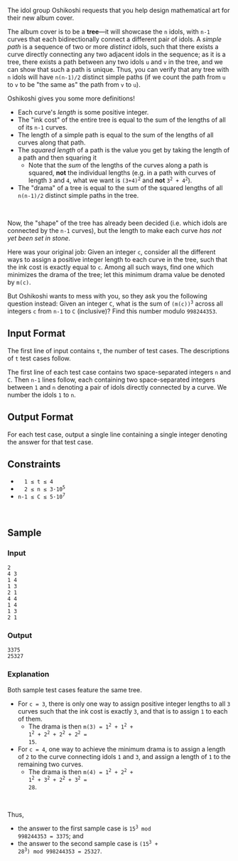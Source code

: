 <!-- 
** To be edited by problem admin.
        PROBLEM ABSTRACT:
            Eg: given an array of integers, find continuous subarray such that, sum of it's elements is maximum.
                Return the sum of the subarray.
                Egde cases: <add if some cases are must and should be added>
                Stress cases: <add if some cases are must and should be added>
-->

The idol group Oshikoshi requests that you help design mathematical art for their new album cover.

The album cover is to be a **tree**&mdash;it will showcase the `n` idols, with `n-1` curves that each bidirectionally connect a different pair of idols.  A _simple path_ is a sequence of two or more _distinct_ idols, such that there exists a curve directly connecting any two adjacent idols in the sequence; as it is a tree, there exists a path between any two idols `u` and `v` in the tree, and we can show that such a path is unique.  Thus, you can verify that any tree with `n` idols will have `n(n-1)/2` distinct simple paths (if we count the path from `u` to `v` to be "the same as" the path from `v` to `u`).

Oshikoshi gives you some more definitions!

- Each curve's _length_ is some positive integer.
- The "ink cost" of the entire tree is equal to the sum of the lengths of all of its `n-1` curves.
- The length of a simple path is equal to the sum of the lengths of all curves along that path.
- The _squared length_ of a path is the value you get by taking the length of a path and then squaring it
  - Note that the _sum_ of the lengths of the curves along a path is squared, **not** the individual lengths (e.g. in a path with curves of length `3` and `4`, what we want is <code>(3+4)<sup>2</sup></code> and **not** <code>3<sup>2</sup> + 4<sup>2</sup></code>).
- The "drama" of a tree is equal to the sum of the squared lengths of all `n(n-1)/2` distinct simple paths in the tree.

<br>

Now, the "shape" of the tree has already been decided (i.e. which idols are connected by the `n-1` curves), but the length to make each curve _has not yet been set in stone_.

Here was your original job:  Given an integer `c`, consider all the different ways to assign a positive integer length to each curve in the tree, such that the ink cost is exactly equal to `c`.  Among all such ways, find one which minimizes the drama of the tree; let this minimum drama value be denoted by `m(c)`.

But Oshikoshi wants to mess with you, so they ask you the following question instead:  Given an integer `C`, what is the sum of <code>(m(c))<sup>3</sup></code> across all integers `c` from `n-1` to `C` (inclusive)? Find this number modulo `998244353`.


## Input Format

The first line of input contains `t`, the number of test cases. The descriptions of `t` test cases follow.

The first line of each test case contains two space-separated integers `n` and `C`. Then `n-1` lines follow, each containing two space-separated integers between `1` and `n` denoting a pair of idols directly connected by a curve. We number the idols `1` to `n`.


## Output Format

For each test case, output a single line containing a single integer denoting the answer for that test case.


## Constraints

- <code>&nbsp; 1 ≤ t ≤ 4</code>
- <code>&nbsp; 2 ≤ n ≤ 3·10<sup>5</sup></code>
- <code>n-1 ≤ C ≤ 5·10<sup>7</sup></code>

<br>


## Sample

### Input
```
2
4 3
1 4
1 3
2 1
4 4
1 4
1 3
2 1
```

### Output
```
3375
25327
```

### Explanation

Both sample test cases feature the same tree.

- For `c = 3`, there is only one way to assign positive integer lengths to all `3` curves such that the ink cost is exactly `3`, and that is to assign `1` to each of them.
    - The drama is then <code>m(3) = 1<sup>2</sup> + 1<sup>2</sup> + 1<sup>2</sup> + 2<sup>2</sup> + 2<sup>2</sup> + 2<sup>2</sup> = 15</code>.
- For `c = 4`, one way to achieve the minimum drama is to assign a length of `2` to the curve connecting idols `1` and `3`, and assign a length of `1` to the remaining two curves.
    - The drama is then <code>m(4) = 1<sup>2</sup> + 2<sup>2</sup> + 1<sup>2</sup> + 3<sup>2</sup> + 2<sup>2</sup> + 3<sup>2</sup> = 28</code>.

<br>

Thus,

- the answer to the first sample case is <code>15<sup>3</sup> mod 998244353 = 3375</code>; and
- the answer to the second sample case is <code>(15<sup>3</sup> + 28<sup>3</sup>) mod 998244353 = 25327</code>.

<br>






